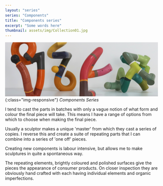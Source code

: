 ```yaml
---
layout: "series"
series: "Components"
title: "Components series"
excerpt: "Some words here"
thumbnail: assets/img/Collection01.jpg
---
```

![Components1 Sculpture](/assets/img/Components_series_01.jpg){:class="img-responsive"}
*Components Series*

I tend to cast the parts in batches with only a vague notion of what form and colour the final piece will take. This means I have a range of options from which to choose when making the final piece.

Usually a sculptor makes a unique 'master' from which they cast a series of copies. I reverse this and create a suite of repeating parts that I can combine into a series of 'one off' pieces.

Creating new components is labour intensive, but allows me to make sculptures in quite a spontaneous way. 

The repeating elements, brightly coloured and polished surfaces give the pieces the appearance of consumer products. On closer inspection they are obviously hand crafted with each having individual elements and organic imperfections.